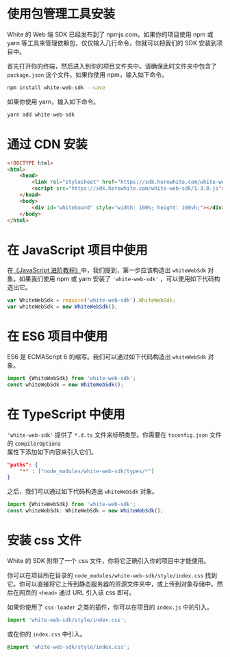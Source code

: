 # 使用包管理工具安装
White 的 Web 端 SDK 已经发布到了 npmjs.com。如果你的项目使用 npm 或 yarn 等工具来管理依赖包，仅仅输入几行命令，你就可以把我们的 SDK 安装到项目中。

首先打开你的终端，然后进入到你的项目文件夹中。请确保此时文件夹中包含了 `package.json` 这个文件。如果你使用 npm，输入如下命令。
```bash
npm install white-web-sdk --save
```

如果你使用 yarn，输入如下命令。
```bash
yarn add white-web-sdk
```

# 通过 CDN 安装
```html
<!DOCTYPE html>
<html>
    <head>
        <link rel="stylesheet" href="https://sdk.herewhite.com/white-web-sdk/1.3.0.css">
        <script src="https://sdk.herewhite.com/white-web-sdk/1.3.0.js"></script>
    </head>
    <body>
        <div id="whiteboard" style="width: 100%; height: 100vh;"></div>
    </body>
</html>

```

# 在 JavaScript 项目中使用

在[《JavaScript 进阶教程》](./concept.md)中，我们提到，第一步应该构造出 `whiteWebSdk` 对象。如果我们使用 npm 或 yarn 安装了 `'white-web-sdk'` ，可以使用如下代码构造出它。
```javascript
var WhiteWebSdk = require('white-web-sdk').WhiteWebSdk;
var whiteWebSdk = new WhiteWebSdk();
```

# 在 ES6 项目中使用
ES6 是 ECMAScript 6 的缩写。我们可以通过如下代码构造出 `whiteWebSdk` 对象。
```javascript
import {WhiteWebSdk} from 'white-web-sdk';
const whiteWebSdk = new WhiteWebSdk();
```

# 在 TypeScript 中使用
`'white-web-sdk'` 提供了 `*.d.ts` 文件来标明类型。你需要在 `tsconfig.json` 文件的 <span data-type="color" style="color:rgb(36, 41, 46)"><span data-type="background" style="background-color:rgba(27, 31, 35, 0.0470588)"><code>compilerOptions </code></span></span> 属性下添加如下内容来引入它们。
```json
"paths": {
    "*" : ["node_modules/white-web-sdk/types/*"]
}
```

之后，我们可以通过如下代码构造出 `whiteWebSdk` 对象。
```typescript
import {WhiteWebSdk} from 'white-web-sdk';
const whiteWebSdk: WhiteWebSdk = new WhiteWebSdk();
```

# 安装 css 文件

White 的 SDK 附带了一个 css 文件，你将它正确引入你的项目中才能使用。

你可以在项目所在目录的 `node_modules/white-web-sdk/style/index.css` 找到它。你可以直接将它上传到静态服务器的资源文件夹中，或上传到对象存储中。然后在网页的 `<head>` 通过 URL 引入该 css 即可。

如果你使用了 `css-loader` 之类的插件，你可以在项目的 `index.js` 中的引入。

```javascript
import 'white-web-sdk/style/index.css';
```

或在你的 `index.css` 中引入。

```css
@import 'white-web-sdk/style/index.css';
```
